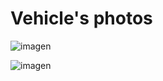 Vehicle's photos
====

![imagen](https://github.com/user-attachments/assets/06c26687-a259-4150-98cc-5743f1a1c6f2)

![imagen](https://github.com/user-attachments/assets/6bbc2421-3bff-4819-b177-15998400f34a)
